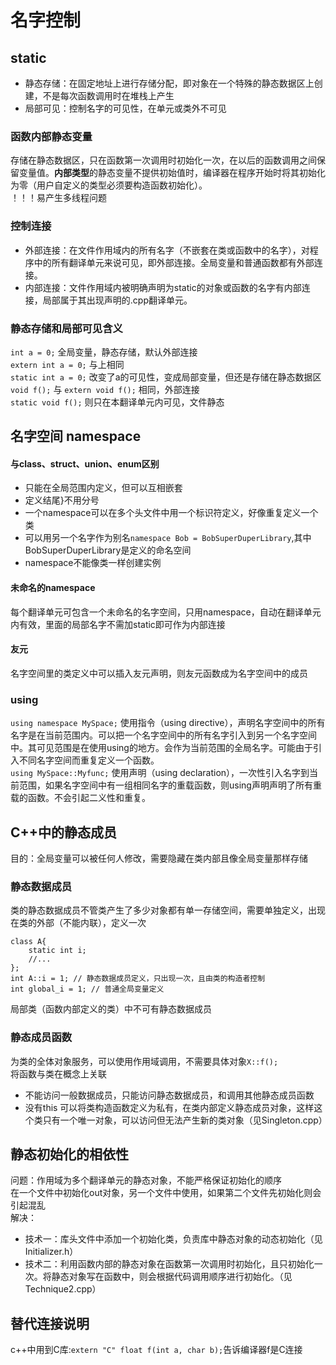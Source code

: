# 名字控制
## static
- 静态存储：在固定地址上进行存储分配，即对象在一个特殊的静态数据区上创建，不是每次函数调用时在堆栈上产生
- 局部可见：控制名字的可见性，在单元或类外不可见

### 函数内部静态变量
存储在静态数据区，只在函数第一次调用时初始化一次，在以后的函数调用之间保留变量值。**内部类型**的静态变量不提供初始值时，编译器在程序开始时将其初始化为零（用户自定义的类型必须要构造函数初始化）。  
！！！易产生多线程问题  
### 控制连接
- 外部连接：在文件作用域内的所有名字（不嵌套在类或函数中的名字），对程序中的所有翻译单元来说可见，即外部连接。全局变量和普通函数都有外部连接。
- 内部连接：文件作用域内被明确声明为static的对象或函数的名字有内部连接，局部属于其出现声明的.cpp翻译单元。
### 静态存储和局部可见含义
`int a = 0;` 全局变量，静态存储，默认外部连接  
`extern int a = 0;` 与上相同  
`static int a = 0;` 改变了a的可见性，变成局部变量，但还是存储在静态数据区  
`void f();` 与 `extern void f();` 相同，外部连接  
`static void f();` 则只在本翻译单元内可见，文件静态  

## 名字空间 namespace
#### 与class、struct、union、enum区别
- 只能在全局范围内定义，但可以互相嵌套
- 定义结尾}不用分号
- 一个namespace可以在多个头文件中用一个标识符定义，好像重复定义一个类
- 可以用另一个名字作为别名`namespace Bob = BobSuperDuperLibrary`,其中BobSuperDuperLibrary是定义的命名空间
- namespace不能像类一样创建实例
#### 未命名的namespace
每个翻译单元可包含一个未命名的名字空间，只用namespace，自动在翻译单元内有效，里面的局部名字不需加static即可作为内部连接
#### 友元
名字空间里的类定义中可以插入友元声明，则友元函数成为名字空间中的成员

### using
`using namespace MySpace;` 使用指令（using directive），声明名字空间中的所有名字是在当前范围内。可以把一个名字空间中的所有名字引入到另一个名字空间中。其可见范围是在使用using的地方。会作为当前范围的全局名字。可能由于引入不同名字空间而重复定义一个函数。  
`using MySpace::Myfunc;` 使用声明（using declaration），一次性引入名字到当前范围，如果名字空间中有一组相同名字的重载函数，则using声明声明了所有重载的函数。不会引起二义性和重复。  

## C++中的静态成员
目的：全局变量可以被任何人修改，需要隐藏在类内部且像全局变量那样存储  
### 静态数据成员
类的静态数据成员不管类产生了多少对象都有单一存储空间，需要单独定义，出现在类的外部（不能内联），定义一次  
```
class A{
    static int i;
    //...
};
int A::i = 1; // 静态数据成员定义，只出现一次，且由类的构造者控制
int global_i = 1; // 普通全局变量定义
```
局部类（函数内部定义的类）中不可有静态数据成员  
### 静态成员函数
为类的全体对象服务，可以使用作用域调用，不需要具体对象`X::f();`  
将函数与类在概念上关联  
- 不能访问一般数据成员，只能访问静态数据成员，和调用其他静态成员函数
- 没有this
可以将类构造函数定义为私有，在类内部定义静态成员对象，这样这个类只有一个唯一对象，可以访问但无法产生新的类对象（见Singleton.cpp）

## 静态初始化的相依性
问题：作用域为多个翻译单元的静态对象，不能严格保证初始化的顺序  
在一个文件中初始化out对象，另一个文件中使用，如果第二个文件先初始化则会引起混乱  
解决：
- 技术一：库头文件中添加一个初始化类，负责库中静态对象的动态初始化（见Initializer.h）
- 技术二：利用函数内部的静态对象在函数第一次调用时初始化，且只初始化一次。将静态对象写在函数中，则会根据代码调用顺序进行初始化。（见Technique2.cpp）

## 替代连接说明
c++中用到C库:`extern "C" float f(int a, char b);`告诉编译器f是C连接
